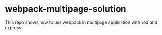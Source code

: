 # webpack-multipage-solution
This repo shows how to use webpack in multipage application with koa and express.
